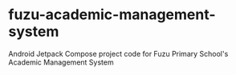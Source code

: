 # fuzu-academic-management-system
Android Jetpack Compose project code for Fuzu Primary School's Academic Management System
